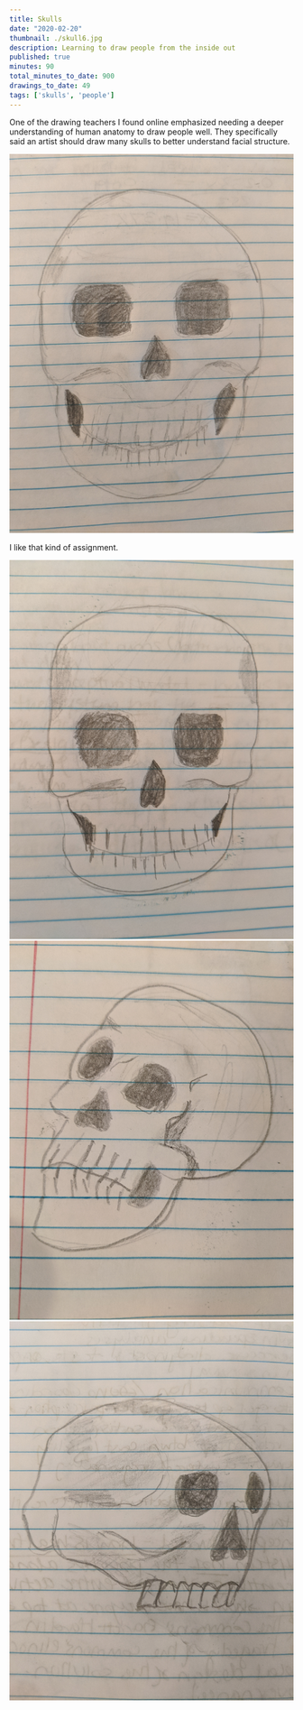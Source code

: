 ```yaml
---
title: Skulls
date: "2020-02-20"
thumbnail: ./skull6.jpg
description: Learning to draw people from the inside out
published: true
minutes: 90
total_minutes_to_date: 900
drawings_to_date: 49
tags: ['skulls', 'people']
---
```

One of the drawing teachers I found online emphasized needing a deeper understanding of human anatomy to draw people well. They specifically said an artist should draw many skulls to better understand facial structure.

![First Skull](./skull2.jpg)

I like that kind of assignment.

![Second Skull](./skull3.jpg)
![Angled Skull](./skull4.jpg)
![Part of Skull](./skull5.jpg)
